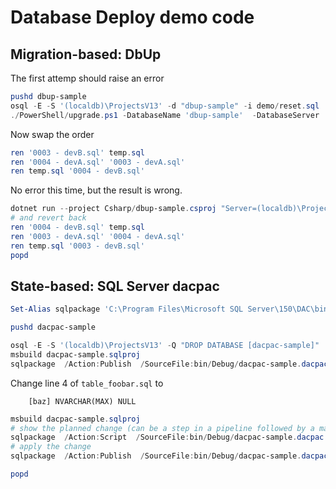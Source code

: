# Database Deploy demo code

## Migration-based: DbUp

The first attemp should raise an error
```ps1
pushd dbup-sample
osql -E -S '(localdb)\ProjectsV13' -d "dbup-sample" -i demo/reset.sql
./PowerShell/upgrade.ps1 -DatabaseName 'dbup-sample'  -DatabaseServer '(localdb)\ProjectsV13'
```

Now swap the order
```ps1
ren '0003 - devB.sql' temp.sql
ren '0004 - devA.sql' '0003 - devA.sql'
ren temp.sql '0004 - devB.sql'
```

No error this time, but the result is wrong.
```ps1
dotnet run --project Csharp/dbup-sample.csproj "Server=(localdb)\ProjectsV13;Database=dbup-sample;Trusted_connection=true;Connect Timeout=10;"
# and revert back
ren '0004 - devB.sql' temp.sql
ren '0003 - devA.sql' '0004 - devA.sql'
ren temp.sql '0003 - devB.sql'
popd
```

## State-based: SQL Server dacpac

```ps1
Set-Alias sqlpackage 'C:\Program Files\Microsoft SQL Server\150\DAC\bin\sqlpackage.exe'

pushd dacpac-sample

osql -E -S '(localdb)\ProjectsV13' -Q "DROP DATABASE [dacpac-sample]"
msbuild dacpac-sample.sqlproj
sqlpackage  /Action:Publish  /SourceFile:bin/Debug/dacpac-sample.dacpac  /Profile:dacpac-sample.publish.xml
```

Change line 4 of `table_foobar.sql` to

`    [baz] NVARCHAR(MAX) NULL`


```ps1
msbuild dacpac-sample.sqlproj
# show the planned change (can be a step in a pipeline followed by a manual review)
sqlpackage  /Action:Script  /SourceFile:bin/Debug/dacpac-sample.dacpac  /Profile:dacpac-sample.publish.xml  /DeployScriptPath:changes.sql
# apply the change
sqlpackage  /Action:Publish  /SourceFile:bin/Debug/dacpac-sample.dacpac  /Profile:dacpac-sample.publish.xml

popd
```